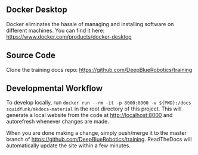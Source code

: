 ## Docker Desktop

Docker eliminates the hassle of managing and installing software on different machines. You can find it here: <https://www.docker.com/products/docker-desktop>

## Source Code

Clone the training docs repo: <https://github.com/DeepBlueRobotics/training>

## Developmental Workflow

To develop locally, run `docker run --rm -it -p 8000:8000 -v ${PWD}:/docs squidfunk/mkdocs-material` in the root directory of this project. This will generate a local website from the code at <http://localhost:8000> and autorefresh whenever changes are made. 

When you are done making a change, simply push/merge it to the master branch of <https://github.com/DeepBlueRobotics/training>. ReadTheDocs will automatically update the site within a few minutes.

